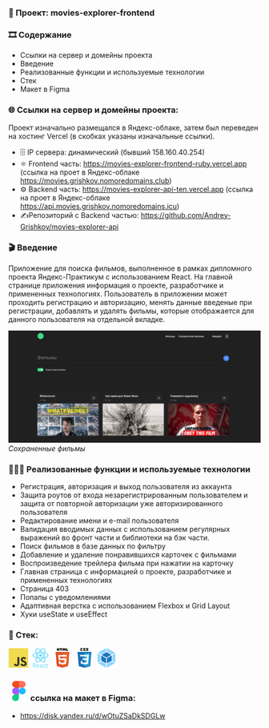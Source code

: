 <h3 align="left">🎥 Проект: movies-explorer-frontend</h3>

<h3 align="left">🎞️ Содержание</h3>
<ul>
<li> Ссылки на сервер и домейны проекта </li>
<li> Введение </li>
<li> Реализованные функции и используемые технологии </li>
<li> Стек </li>
<li> Макет в Figma </li>
</ul>

<h3 align="left">🌐 Ссылки на сервер и домейны проекта:</h3>
Проект изначально размещался в Яндекс-облаке, затем был переведен на хостинг Vercel (в скобках указаны изначальные ссылки).

<ul>
<li>🗄️ IP сервера: динамический (бывший 158.160.40.254)</li>
<li>⚛️ Frontend часть:
<a href="https://movies-explorer-frontend-ruby.vercel.app" style="cursor: pointer">https://movies-explorer-frontend-ruby.vercel.app</a>
(ссылка на проет в Яндекс-облаке <a href="https://movies.grishkov.nomoredomains.club" style="cursor: pointer">https://movies.grishkov.nomoredomains.club</a>)
</li>
<li>⚙️ Backend часть:
<a href="https://movies-explorer-api-ten.vercel.app" style="cursor: pointer">https://movies-explorer-api-ten.vercel.app</a>
(ссылка на проет в Яндекс-облаке <a href="https://api.movies.grishkov.nomoredomains.icu" style="cursor: pointer">https://api.movies.grishkov.nomoredomains.icu</a>)
</li>
<li>✍️Репозиторий с Backend частью:
<a href="https://github.com/Andrey-Grishkov/movies-explorer-api" style="cursor: pointer">https://github.com/Andrey-Grishkov/movies-explorer-api</a>
</li>
</ul>

<h3 align="left">🎬️ Введение</h3>
Приложение для поиска фильмов, выполненное в рамках дипломного проекта Яндекс-Практикум с использованием React.
На главной странице приложения информация о проекте, разработчике и примененных технологиях.
Пользователь в приложении может проходить регистрацию и авторизацию,
менять данные введеные при регистрации, добавлять и удалять фильмы, которые отображается для данного пользователя 
на отдельной вкладке.

![Сохраненные фильмы](./src/images/ScreenShot.png)
*Сохраненные фильмы*

<h3 align="left">👩🏻‍🚀 Реализованные функции и используемые технологии</h3>

* Регистрация, авторизация и выход пользователя из аккаунта
* Защита роутов от входа незарегистрированным пользователем 
  и защита от повторной авторизации уже авторизированного пользователя
* Редактирование имени и e-mail пользователя
* Валидация вводимых данных с использованием регулярных выражений во фронт части и библиотеки на бэк части.
* Поиск фильмов в базе данных по фильтру
* Добавление и удаление понравившихся карточек с фильмами
* Воспроизведение трейлера фильма при нажатии на карточку
* Главная страница с информацией о проекте, разработчике и примененных технологиях
* Страница 403
* Попапы с уведомлениями
* Адаптивная верстка с использованием Flexbox и Grid Layout
* Хуки useState и useEffect

<h3 align="left"> 🔨 Стек:</h3>

<p align="left">
<img src="https://raw.githubusercontent.com/devicons/devicon/master/icons/javascript/javascript-original.svg" alt="javascript" width="40" height="40"/>
<img src="https://raw.githubusercontent.com/devicons/devicon/master/icons/react/react-original-wordmark.svg" alt="react" width="40" height="40"/>
<img src="https://raw.githubusercontent.com/devicons/devicon/master/icons/html5/html5-original-wordmark.svg" alt="html5" width="40" height="40"/>
<img src="https://raw.githubusercontent.com/devicons/devicon/master/icons/css3/css3-original-wordmark.svg" alt="css3" width="40" height="40"/>
<img src="https://raw.githubusercontent.com/devicons/devicon/master/icons/webpack/webpack-original.svg" alt="webpack" width="40" height="40"/>
</p>

<h3 align="left"><img src="https://raw.githubusercontent.com/devicons/devicon/master/icons/figma/figma-original.svg" alt="figma" width="40" height="40"/> ссылка на макет в Figma:</h3>
<ul>
<li>
<a href="https://disk.yandex.ru/d/wOtuZSaDkSDGLw" style="cursor: pointer">https://disk.yandex.ru/d/wOtuZSaDkSDGLw</a>
</li>
</ul>



